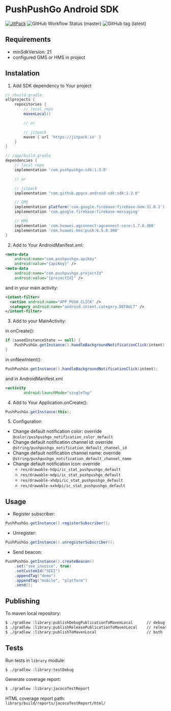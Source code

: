 # PushPushGo Android SDK

[![JitPack](https://img.shields.io/jitpack/v/github/ppgco/android-sdk?style=flat-square)](https://jitpack.io/#ppgco/android-sdk)
![GitHub Workflow Status (master)](https://img.shields.io/github/workflow/status/ppgco/android-sdk/Tests/master?style=flat-square)
![GitHub tag (latest)](https://img.shields.io/github/v/tag/ppgco/android-sdk?style=flat-square)

## Requirements

- minSdkVersion: 21
- configured GMS or HMS in project

## Instalation

1. Add SDK dependency to Your project
```groovy
// /build.gradle
allprojects {
    repositories {
        // local repo
        mavenLocal()

        // or

        // jitpack
        maven { url 'https://jitpack.io' }
    }
}

// /app/build.gradle
dependencies {
    // local repo
    implementation 'com.pushpushgo:sdk:1.3.0'

    // or

    // jitpack
    implementation "com.github.ppgco.android-sdk:sdk:1.2.0"

    // GMS
    implementation platform('com.google.firebase:firebase-bom:31.0.1')
    implementation 'com.google.firebase:firebase-messaging'

    // HMS
    implementation 'com.huawei.agconnect:agconnect-core:1.7.0.300'
    implementation 'com.huawei.hms:push:6.5.0.300'
}
```

2. Add to Your AndroidManifest.xml:
```xml
<meta-data
    android:name="com.pushpushgo.apikey"
    android:value="{apiKey}" />
<meta-data
    android:name="com.pushpushgo.projectId"
    android:value="{projectId}" />
```

and in your main activity:
```xml
<intent-filter>
  <action android:name="APP_PUSH_CLICK" />
  <category android:name="android.intent.category.DEFAULT" />
</intent-filter>
```

3. Add to your MainActivity:

in onCreate():
```java
if (savedInstanceState == null) {
    PushPushGo.getInstance().handleBackgroundNotificationClick(intent);
}
```
in onNewIntent():
```java
PushPushGo.getInstance().handleBackgroundNotificationClick(intent);
```
and in AndroidManifest.xml
```xml
<activity
        android:launchMode="singleTop"
```

4. Add to Your Application.onCreate():
```java
PushPushGo.getInstance(this);
```
5. Configuration
- Change default notification color: override `@color/pushpushgo_notification_color_default`
- Change default notification channel id: override `@string/pushpushgo_notification_default_channel_id`
- Change default notification channel name: override `@string/pushpushgo_notification_default_channel_name`
- Change default notification icon: override
  - `res/drawable-hdpi/ic_stat_pushpushgo_default`
  - `res/drawable-mdpi/ic_stat_pushpushgo_default`
  - `res/drawable-xhdpi/ic_stat_pushpushgo_default`
  - `res/drawable-xxhdpi/ic_stat_pushpushgo_default`

## Usage

- Register subscriber:
```java
PushPushGo.getInstance().registerSubscriber();
```

- Unregister:
```java
PushPushGo.getInstance().unregisterSubscriber();
```

- Send beacon:
```java
PushPushGo.getInstance().createBeacon()
    .set("see_invoice", true)
    .setCustomId("SEEI")
    .appendTag("demo")
    .appendTag("mobile", "platform")
    .send();
```

## Publishing

To maven local repository:

```sh
$ ./gradlew :library:publishDebugPublicationToMavenLocal      // debug
$ ./gradlew :library:publishReleasePublicationToMavenLocal    // release
$ ./gradlew :library:publishToMavenLocal                      // both
```

## Tests

Run tests in `library` module:

```sh
$ ./gradlew :library:testDebug
```

Generate coverage report:

```sh
$ ./gradlew :library:jacocoTestReport
```

HTML coverage report path: `library/build/reports/jacocoTestReport/html/`
